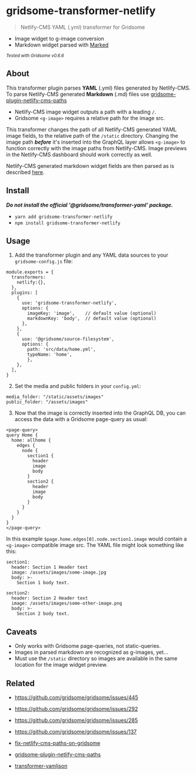 # gridsome-transformer-netlify

> Netlify-CMS YAML (.yml) transformer for Gridsome
- Image widget to g-image conversion
- Markdown widget parsed with [Marked](https://www.npmjs.com/package/marked)

<small>*Tested with Gridsome v0.6.6*</small>


## About

This transformer plugin parses __YAML__ (.yml) files generated by Netlify-CMS. To parse Netlify-CMS generated __Markdown__ (.md) files use [gridsome-plugin-netlify-cms-paths](https://github.com/tyrion/gridsome-plugin-netlify-cms-paths)


- Netlify-CMS image widget outputs a path with a leading `/`.
- Gridsome `<g-image>` requires a relative path for the image src.

This transformer changes the path of all Netlify-CMS generated YAML image fields, to the relative path of the `/static` directory. Changing the image path __*before*__ it's inserted into the GraphQL layer allows `<g-image>` to function correctly with the image paths from Netlify-CMS. Image previews in the Netlify-CMS dashboard should work correctly as well.

Netlify-CMS generated markdown widget fields are then parsed as is described [here](https://github.com/gridsome/gridsome/issues/514).


## Install

__*Do not install the official '@gridsome/transformer-yaml' package.*__

- `yarn add gridsome-transformer-netlify`
- `npm install gridsome-transformer-netlify`

## Usage

1. Add the transformer plugin and any YAML data sources to your `gridsome-config.js` file:
```
module.exports = {
  transformers:
    netlify:{},
  },
  plugins: [
    {
      use: 'gridsome-transformer-netlify',
      options: {
        imageKey: 'image',    // default value (optional)
        markdownKey: 'body',  // default value (optional)
      },
    },
    {
      use: '@gridsome/source-filesystem',
      options: {
        path: 'src/data/home.yml',
        typeName: 'home',
        },
    },
  ],
}
```

2. Set the media and public folders in your `config.yml`:
```
media_folder: "/static/assets/images"
public_folder: "/assets/images"
```

3. Now that the image is correctly inserted into the GraphQL DB, you can access the data with a Gridsome page-query as usual:
```
<page-query>
query Home {
  home: allhome {
    edges {
      node {
        section1 {
          header
          image
          body
        }
        section2 {
          header
          image
          body
        }
      }
    }
  }
}
</page-query>
```

In this example `$page.home.edges[0].node.section1.image` would contain a `<g-image>` compatible image src. The YAML file might look something like this:
```
section1:
  header: Section 1 Header text
  image: /assets/images/some-image.jpg
  body: >-
    Section 1 body text.

section2:
  header: Section 2 Header text
  image: /assets/images/some-other-image.png
  body: >-
    Section 2 body text.
```


## Caveats

- Only works with Gridsome page-queries, not static-queries.
- Images in parsed markdown are recognized as g-images, yet...
- Must use the `/static` directory so images are available in the same location for the image widget preview.


## Related

- https://github.com/gridsome/gridsome/issues/445
- https://github.com/gridsome/gridsome/issues/292
- https://github.com/gridsome/gridsome/issues/285
- https://github.com/gridsome/gridsome/issues/137


- [fix-netlify-cms-paths-on-gridsome](https://germano.dev/fix-netlify-cms-paths-on-gridsome)
- [gridsome-plugin-netlify-cms-paths](https://github.com/tyrion/gridsome-plugin-netlify-cms-paths)
- [transformer-yamljson](https://github.com/namoda378/transformer-yamljson)
